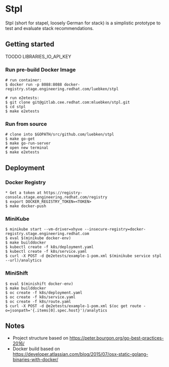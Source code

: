 # Stpl

Stpl (short for stapel, loosely German for stack) is a simplistic prototype to test and evaluate stack recommendations.

## Getting started

TOODO LIBRARIES_IO_API_KEY

### Run pre-build Docker Image

    # run container:
    $ docker run -p 8088:8088 docker-registry.stage.engineering.redhat.com/luebken/stpl

    # run e2etests:
    $ git clone git@gitlab.cee.redhat.com:mluebken/stpl.git
    $ cd stpl
    $ make e2etests

### Run from source
    # clone into $GOPATH/src/github.com/luebken/stpl
    $ make go-get
    $ make go-run-server
    # open new terminal
    $ make e2etests

## Deployment

### Docker Registry

    * Get a token at https://registry-console.stage.engineering.redhat.com/registry
    $ export DOCKER_REGISTRY_TOKEN=<TOKEN>
    $ make docker-push

### MiniKube

    $ minikube start --vm-driver=xhyve --insecure-registry=docker-registry.stage.engineering.redhat.com
    $ eval $(minikube docker-env)
    $ make builddocker
    $ kubectl create -f k8s/deployment.yaml
    $ kubectl create -f k8s/service.yaml
    $ curl -X POST -d @e2etests/example-1-pom.xml $(minikube service stpl --url)/analytics

### MiniShift

    $ eval $(minishift docker-env)
    $ make builddocker
    $ oc create -f k8s/deployment.yaml
    $ oc create -f k8s/service.yaml
    $ oc create -f k8s/route.yaml
    $ curl -X POST -d @e2etests/example-1-pom.xml $(oc get route -o=jsonpath='{.items[0].spec.host}')/analytics


## Notes

* Project structure based on https://peter.bourgon.org/go-best-practices-2016/
* Docker build based on https://developer.atlassian.com/blog/2015/07/osx-static-golang-binaries-with-docker/